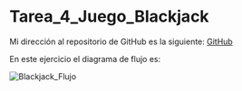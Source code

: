 # Tarea_4_Juego_Blackjack

Mi dirección al repositorio de GitHub es la siguiente: 
[GitHub](https://github.com/migueliiin/Tarea_4_Juego_Blackjack.git)

En este ejercicio el diagrama de flujo es:


![Blackjack_Flujo](https://user-images.githubusercontent.com/91721552/143085608-6894299e-8d88-4a84-a7d2-732c9195d6c9.png)
